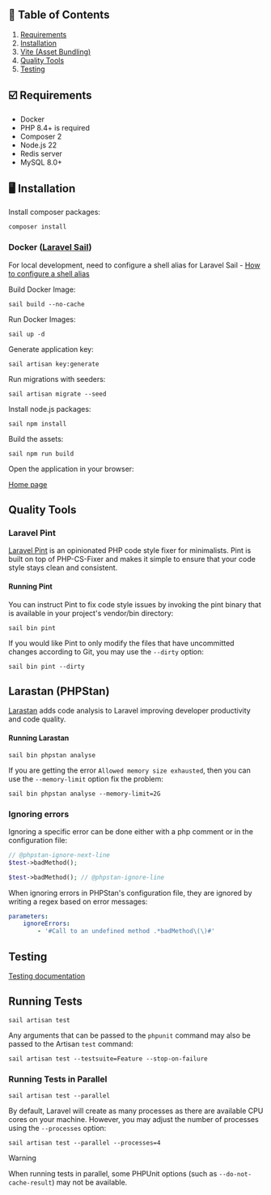 ## 📝 Table of Contents

1. [Requirements](#requirements)
2. [Installation](#installation)
3. [Vite (Asset Bundling)](#vite)
4. [Quality Tools](#quality-tools)
5. [Testing](#testing)

## <a name="requirements"></a> ☑️ Requirements

- Docker
- PHP 8.4+ is required
- Composer 2
- Node.js 22
- Redis server
- MySQL 8.0+

## <a name="installation"></a> 🖥️ Installation

Install composer packages:

```shell
composer install
```

### Docker ([Laravel Sail](https://laravel.com/docs/10.x/sail))

For local development, need to configure a shell alias for Laravel
Sail - [How to configure a shell alias](https://laravel.com/docs/12.x/sail#configuring-a-shell-alias)

Build Docker Image:

```shell
sail build --no-cache
```

Run Docker Images:

```shell
sail up -d
```

Generate application key:

```shell
sail artisan key:generate
```

Run migrations with seeders:

```shell
sail artisan migrate --seed
```

Install node.js packages:

```shell
sail npm install
```

Build the assets:

```shell
sail npm run build
```

Open the application in your browser:

[Home page](http://localhost/)

## <a name="#quality-tools"></a> Quality Tools

### Laravel Pint

[Laravel Pint](https://laravel.com/docs/10.x/pint) is an opinionated PHP code style fixer for minimalists. Pint is built
on top of PHP-CS-Fixer and makes it simple to ensure that your code style stays clean and consistent.

#### Running Pint

You can instruct Pint to fix code style issues by invoking the pint binary that is available in your project's
vendor/bin directory:

```shell
sail bin pint
```

If you would like Pint to only modify the files that have uncommitted changes according to Git, you may use
the `--dirty` option:

```shell
sail bin pint --dirty
```

## Larastan (PHPStan)

[Larastan](https://github.com/larastan/larastan) adds code analysis to Laravel improving developer productivity and code
quality.

#### Running Larastan

```shell
sail bin phpstan analyse
```

If you are getting the error `Allowed memory size exhausted`, then you can use the `--memory-limit` option fix the
problem:

```shell
sail bin phpstan analyse --memory-limit=2G
```

### Ignoring errors

Ignoring a specific error can be done either with a php comment or in the configuration file:

```php
// @phpstan-ignore-next-line
$test->badMethod();

$test->badMethod(); // @phpstan-ignore-line
```

When ignoring errors in PHPStan's configuration file, they are ignored by writing a regex based on error messages:

```yaml
parameters:
    ignoreErrors:
        - '#Call to an undefined method .*badMethod\(\)#'
```

## <a name="testing"></a> Testing

[Testing documentation](https://laravel.com/docs/10.x/testing)

<a name="running-tests"></a>

## Running Tests

```shell
sail artisan test
```

Any arguments that can be passed to the `phpunit` command may also be passed to the Artisan `test` command:

```shell
sail artisan test --testsuite=Feature --stop-on-failure
```

<a name="running-tests-in-parallel"></a>

### Running Tests in Parallel

```shell
sail artisan test --parallel
```

By default, Laravel will create as many processes as there are available CPU cores on your machine. However, you may
adjust the number of processes using the `--processes` option:

```shell
sail artisan test --parallel --processes=4
```

> [!WARNING]  
> When running tests in parallel, some PHPUnit options (such as `--do-not-cache-result`) may not be available.
